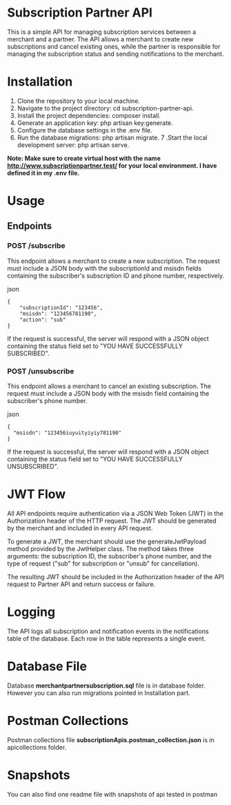 # Subscription Partner API
This is a simple API for managing subscription services between a merchant and a partner. The API allows a merchant to create new subscriptions and cancel existing ones, while the partner is responsible for managing the subscription status and sending notifications to the merchant.

# Installation
1. Clone the repository to your local machine.
2. Navigate to the project directory: cd subscription-partner-api.
3. Install the project dependencies: composer install.
4. Generate an application key: php artisan key:generate.
5. Configure the database settings in the .env file.
6. Run the database migrations: php artisan migrate.
7 .Start the local development server: php artisan serve.

**Note: Make sure to create virtual host with the name http://www.subscriptionpartner.test/ for your local environment. I have defined it in my .env file.**

# Usage
## Endpoints
### POST /subscribe
This endpoint allows a merchant to create a new subscription. The request must include a JSON body with the subscriptionId and msisdn fields containing the subscriber's subscription ID and phone number, respectively.

json
```Copy code
{
    "subscriptionId": "123456",
    "msisdn": "123456781190",
    "action": "sub"
}
```
If the request is successful, the server will respond with a JSON object containing the status field set to "YOU HAVE SUCCESSFULLY SUBSCRIBED".

### POST /unsubscribe
This endpoint allows a merchant to cancel an existing subscription. The request must include a JSON body with the msisdn field containing the subscriber's phone number.

json
```Copy code
{
  "msisdn": "123456iuyuityiyiy781190"
}
```
If the request is successful, the server will respond with a JSON object containing the status field set to "YOU HAVE SUCCESSFULLY UNSUBSCRIBED".

# JWT Flow
All API endpoints require authentication via a JSON Web Token (JWT) in the Authorization header of the HTTP request. The JWT should be generated by the merchant and included in every API request.

To generate a JWT, the merchant should use the generateJwtPayload method provided by the JwtHelper class. The method takes three arguments: the subscription ID, the subscriber's phone number, and the type of request ("sub" for subscription or "unsub" for cancellation).

The resulting JWT should be included in the Authorization header of the API request to Partner API and return success or failure.

# Logging
The API logs all subscription and notification events in the notifications table of the database. Each row in the table represents a single event.

# Database File
Database **merchantpartnersubscription.sql** file is in database folder. However you can also run migrations pointed in Installation part.

# Postman Collections
Postman collections file **subscriptionApis.postman_collection.json** is in apicollections folder.

# Snapshots
You can also find one readme file with snapshots of api tested in postman


